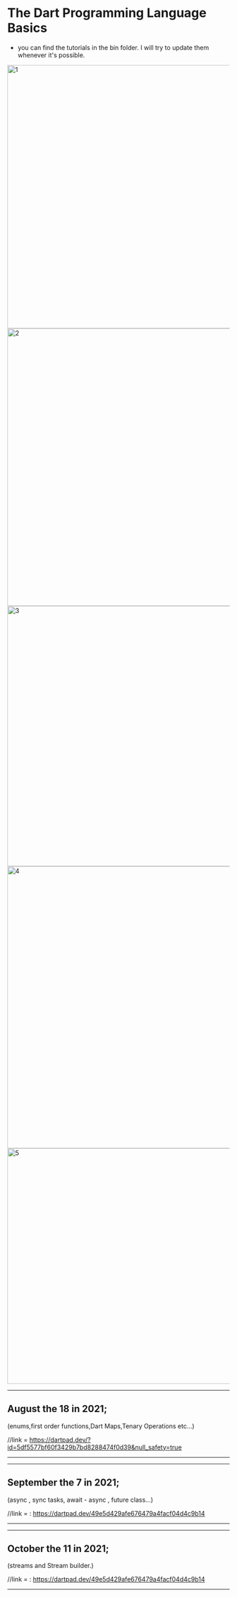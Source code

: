 # The Dart Programming Language Basics

- you can find the tutorials in the bin folder. I will try to update them whenever it's possible.

<img width="597" alt="1" src="https://user-images.githubusercontent.com/81476500/126040973-b2dfbb17-fb58-4faa-bc7a-64b4bbd5760c.png">
<img width="629" alt="2" src="https://user-images.githubusercontent.com/81476500/126040977-5193c3e4-7dd1-4025-ba4e-ca0c598f66d7.png">
<img width="590" alt="3" src="https://user-images.githubusercontent.com/81476500/126040982-bc3ff661-4998-49eb-8f5c-a79af64889cb.png">
<img width="639" alt="4" src="https://user-images.githubusercontent.com/81476500/126040983-fd1e7047-4184-4925-87c8-478a3ba73581.png">
<img width="534" alt="5" src="https://user-images.githubusercontent.com/81476500/126040984-6bc94c66-6e69-48ed-84f8-32506f575e15.png">



_____________________________________________________________________________________________________________________________
## August the 18 in 2021; 

 (enums,first order functions,Dart Maps,Tenary Operations etc...)

//link = https://dartpad.dev/?id=5df5577bf60f3429b7bd8288474f0d39&null_safety=true
____________________________________________________________________________________________________________________________

_____________________________________________________________________________________________________________________________
## September the 7 in 2021; 

 (async , sync tasks, await - async  , future class...)

//link = : https://dartpad.dev/49e5d429afe676479a4facf04d4c9b14
____________________________________________________________________________________________________________________________

_____________________________________________________________________________________________________________________________
## October the 11 in 2021; 

 (streams and Stream builder.)

//link = : https://dartpad.dev/49e5d429afe676479a4facf04d4c9b14
____________________________________________________________________________________________________________________________


